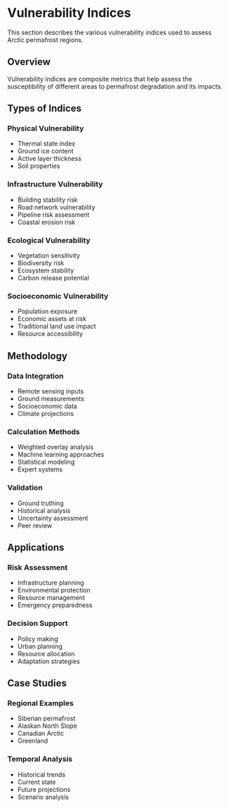 # Vulnerability Indices

This section describes the various vulnerability indices used to assess Arctic permafrost regions.

## Overview

Vulnerability indices are composite metrics that help assess the susceptibility of different areas to permafrost degradation and its impacts.

## Types of Indices

### Physical Vulnerability
- Thermal state index
- Ground ice content
- Active layer thickness
- Soil properties

### Infrastructure Vulnerability
- Building stability risk
- Road network vulnerability
- Pipeline risk assessment
- Coastal erosion risk

### Ecological Vulnerability
- Vegetation sensitivity
- Biodiversity risk
- Ecosystem stability
- Carbon release potential

### Socioeconomic Vulnerability
- Population exposure
- Economic assets at risk
- Traditional land use impact
- Resource accessibility

## Methodology

### Data Integration
- Remote sensing inputs
- Ground measurements
- Socioeconomic data
- Climate projections

### Calculation Methods
- Weighted overlay analysis
- Machine learning approaches
- Statistical modeling
- Expert systems

### Validation
- Ground truthing
- Historical analysis
- Uncertainty assessment
- Peer review

## Applications

### Risk Assessment
- Infrastructure planning
- Environmental protection
- Resource management
- Emergency preparedness

### Decision Support
- Policy making
- Urban planning
- Resource allocation
- Adaptation strategies

## Case Studies

### Regional Examples
- Siberian permafrost
- Alaskan North Slope
- Canadian Arctic
- Greenland

### Temporal Analysis
- Historical trends
- Current state
- Future projections
- Scenario analysis
